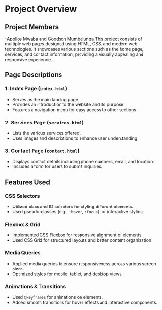 # Project Overview

## Project Members 
-Apollos Mwaba and Goodson Mumbelunga
This project consists of multiple web pages designed using HTML, CSS, and modern web technologies. It showcases various sections such as the home page, services, and contact information, providing a visually appealing and responsive experience.

## Page Descriptions

### 1. Index Page (`index.html`)
- Serves as the main landing page.
- Provides an introduction to the website and its purpose.
- Features a navigation menu for easy access to other sections.

### 2. Services Page (`services.html`)
- Lists the various services offered.
- Uses images and descriptions to enhance user understanding.

### 3. Contact Page (`contact.html`)
- Displays contact details including phone numbers, email, and location.
- Includes a form for users to submit inquiries.

## Features Used

### CSS Selectors
- Utilized class and ID selectors for styling different elements.
- Used pseudo-classes (e.g., `:hover`, `:focus`) for interactive styling.

### Flexbox & Grid
- Implemented CSS Flexbox for responsive alignment of elements.
- Used CSS Grid for structured layouts and better content organization.

### Media Queries
- Applied media queries to ensure responsiveness across various screen sizes.
- Optimized styles for mobile, tablet, and desktop views.

### Animations & Transitions
- Used `@keyframes` for animations on elements.
- Added smooth transitions for hover effects and interactive components.
